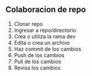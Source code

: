 ## Colaboracion de repo

 1. Clonar repo
 2. Ingresar a repo/directorio
 3. Crea o utiliza la rama dev
 4. Edita o crea un archivo
 5. Haz commit de los cambios
 6. Push de los cambios
 7. Pull de los cambios
 8. Revisa los cambios
 


